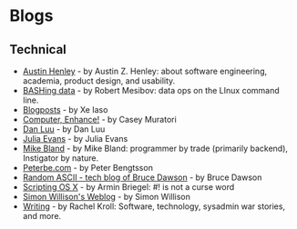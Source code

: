 # Blogs

## Technical

- [Austin Henley](https://austinhenley.com/blog.html) - by Austin Z. Henley:  about software engineering, academia, product design, and usability.
- [BASHing data](https://www.datafix.com.au/BASHing/index.html) - by Robert Mesibov: data ops on the LInux command line.
- [Blogposts](https://xeiaso.net/blog) - by Xe Iaso
- [Computer, Enhance!](https://www.computerenhance.com/) - by Casey Muratori
- [Dan Luu](https://danluu.com/) - by Dan Luu
- [Julia Evans](https://jvns.ca/) - by Julia Evans
- [Mike Bland](https://mike-bland.com/) - by Mike Bland: programmer by trade (primarily backend), Instigator by nature.
- [Peterbe.com](https://www.peterbe.com/) - by Peter Bengtsson
- [Random ASCII - tech blog of Bruce Dawson](https://randomascii.wordpress.com/) - by Bruce Dawson
- [Scripting OS X](https://scriptingosx.com/) - by Armin Briegel: #! is not a curse word
- [Simon Willison's Weblog](https://simonwillison.net/) - by Simon Willison
- [Writing](https://rachelbythebay.com/w/) - by Rachel Kroll: Software, technology, sysadmin war stories, and more.
